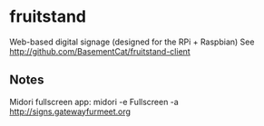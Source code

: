 fruitstand
==========

Web-based digital signage (designed for the RPi + Raspbian)
See http://github.com/BasementCat/fruitstand-client

## Notes

Midori fullscreen app: midori -e Fullscreen -a http://signs.gatewayfurmeet.org
